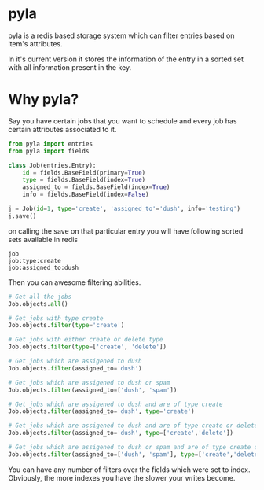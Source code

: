 pyla
====

pyla is a redis based storage system which can filter entries based on item's
attributes. 

In it's current version it stores the information of the entry in a sorted set
with all information present in the key.

Why pyla?
=========

Say you have certain jobs that you want to schedule and every job has certain
attributes associated to it.

``` python
from pyla import entries
from pyla import fields

class Job(entries.Entry):
    id = fields.BaseField(primary=True)
    type = fields.BaseField(index=True)
    assigned_to = fields.BaseField(index=True)
    info = fields.BaseField(index=False)

j = Job(id=1, type='create', 'assigned_to'='dush', info='testing')
j.save()
```

on calling the save on that particular entry you will have following sorted
sets available in redis

```
job
job:type:create
job:assigned_to:dush
```

Then you can awesome filtering abilities.

``` python
# Get all the jobs
Job.objects.all() 

# Get jobs with type create
Job.objects.filter(type='create') 

# Get jobs with either create or delete type
Job.objects.filter(type=['create', 'delete']) 

# Get jobs which are assigened to dush
Job.objects.filter(assigned_to='dush') 

# Get jobs which are assigened to dush or spam
Job.objects.filter(assigned_to=['dush', 'spam'])

# Get jobs which are assigened to dush and are of type create
Job.objects.filter(assigned_to='dush', type='create')

# Get jobs which are assigened to dush and are of type create or delete
Job.objects.filter(assigned_to='dush', type=['create','delete'])

# Get jobs which are assigened to dush or spam and are of type create or delete
Job.objects.filter(assigned_to=['dush', 'spam'], type=['create','delete'])
```

You can have any number of filters over the fields which were set to index.
Obviously, the more indexes you have the slower your writes become.
